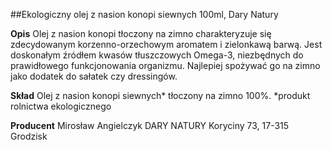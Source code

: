 ##Ekologiczny olej z nasion konopi siewnych 100ml, Dary Natury

**Opis** Olej z nasion konopi tłoczony na zimno charakteryzuje się zdecydowanym korzenno-orzechowym aromatem i zielonkawą barwą. Jest doskonałym źródłem kwasów tłuszczowych Omega-3, niezbędnych do prawidłowego funkcjonowania organizmu. Najlepiej spożywać go na zimno jako dodatek do sałatek czy dressingów.

**Skład** Olej z nasion konopi siewnych* tłoczony na zimno 100%.
*produkt rolnictwa ekologicznego

**Producent** Mirosław Angielczyk DARY NATURY
Koryciny 73, 17-315 Grodzisk

